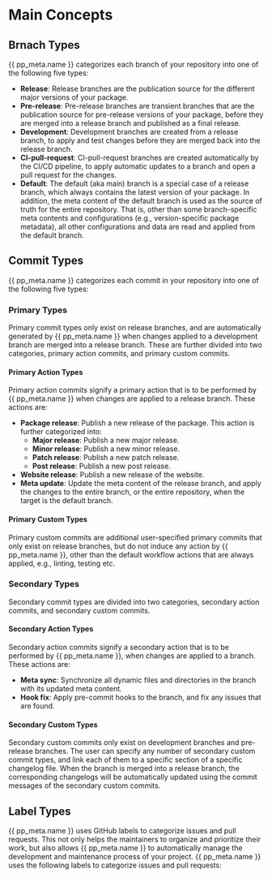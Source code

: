 # Main Concepts


## Brnach Types
{{ pp_meta.name }} categorizes each branch of your repository into one of the following five types:
- **Release**: Release branches are the publication source for the different major versions of your package.
- **Pre-release**: Pre-release branches are transient branches that are
  the publication source for pre-release versions of your package, before they are merged into
  a release branch and published as a final release.
- **Development**: Development branches are created from a release branch,
  to apply and test changes before they are merged back into the release branch.
- **CI-pull-request**: CI-pull-request branches are created automatically by the CI/CD pipeline,
  to apply automatic updates to a branch and open a pull request for the changes.
- **Default**: The default (aka main) branch is a special case of a release branch,
  which always contains the latest version of your package.
  In addition, the meta content of the default branch is used as the source of truth for the entire repository.
  That is, other than some branch-specific meta contents and configurations
  (e.g., version-specific package metadata), all other configurations and data are read and applied
  from the default branch.


## Commit Types
{{ pp_meta.name }} categorizes each commit in your repository into one of the following five types:


### Primary Types
Primary commit types only exist on release branches, and are automatically generated by {{ pp_meta.name }}
when changes applied to a development branch are merged into a release branch.
These are further divided into two categories, primary action commits, and primary custom commits.


#### Primary Action Types
Primary action commits signify a primary action that is to be performed by {{ pp_meta.name }}
when changes are applied to a release branch. These actions are:
- **Package release**: Publish a new release of the package. This action is further categorized into:
  - **Major release**: Publish a new major release.
  - **Minor release**: Publish a new minor release.
  - **Patch release**: Publish a new patch release.
  - **Post release**: Publish a new post release.
- **Website release**: Publish a new release of the website.
- **Meta update**: Update the meta content of the release branch, and apply the changes to the entire branch,
  or the entire repository, when the target is the default branch.


#### Primary Custom Types
Primary custom commits are additional user-specified primary commits that only exist on release branches,
but do not induce any action by {{ pp_meta.name }},
other than the default workflow actions that are always applied, e.g., linting, testing etc.


### Secondary Types
Secondary commit types are divided into two categories, secondary action commits, and secondary custom commits.


#### Secondary Action Types
Secondary action commits signify a secondary action that is to be performed by {{ pp_meta.name }},
when changes are applied to a branch. These actions are:
- **Meta sync**: Synchronize all dynamic files and directories in the branch with its updated meta content.
- **Hook fix**: Apply pre-commit hooks to the branch, and fix any issues that are found.


#### Secondary Custom Types
Secondary custom commits only exist on development branches and pre-release branches.
The user can specify any number of secondary custom commit types, and link each of them to a specific
section of a specific changelog file. When the branch is merged into a release branch,
the corresponding changelogs will be automatically updated
using the commit messages of the secondary custom commits.


## Label Types
{{ pp_meta.name }} uses GitHub labels to categorize issues and pull requests.
This not only helps the maintainers to organize and prioritize their work,
but also allows {{ pp_meta.name }} to automatically manage
the development and maintenance process of your project.
{{ pp_meta.name }} uses the following labels to categorize issues and pull requests:
